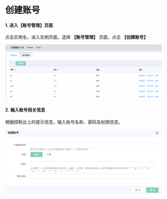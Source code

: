 # 创建账号

#### 1. 进入【账号管理】页面

点击实例名，进入实例页面，选择 **【账号管理】** 页面，点击 **【创建账号】**

![账号列表](../../../../../image/JCHDB/account-list.png)

#### 2. 输入账号相关信息

根据控制台上的提示信息，输入账号名称、密码及权限信息。

![创建账号](../../../../../image/JCHDB/create-account.png)
